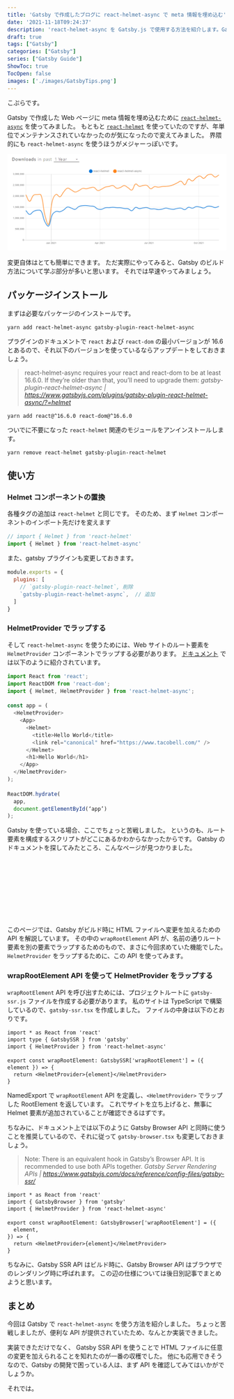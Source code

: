 ```yaml
---
title: 'Gatsby で作成したブログに react-helmet-async で meta 情報を埋め込む'
date: '2021-11-18T09:24:37'
description: 'react-helmet-async を Gatsby.js で使用する方法を紹介します。GatsbySSR API を使用することで、かんたんに実装することができました。'
draft: true
tags: ["Gatsby"]
categories: ["Gatsby"]
series: ["Gatsby Guide"]
ShowToc: true
TocOpen: false
images: ['./images/GatsbyTips.png']
---
```


こぷらです。

Gatsby で作成した Web ページに meta 情報を埋め込むために [`react-helmet-async`](https://github.com/staylor/react-helmet-async) を使ってみました。
もともと [`react-helmet`](https://github.com/nfl/react-helmet) を使っていたのですが、年単位でメンテナンスされていなかったのが気になったので変えてみました。
界隈的にも `react-helmet-async` を使うほうがメジャーっぽいです。

![react-helmet vs react-helmet-async](images/ReactHelmetTrend.png)

変更自体はとても簡単にできます。
ただ実際にやってみると、Gatsby のビルド方法について学ぶ部分が多いと思います。
それでは早速やってみましょう。

## パッケージインストール

まずは必要なパッケージのインストールです。

```shell
yarn add react-helmet-async gatsby-plugin-react-helmet-async
```

プラグインのドキュメントで `react` および `react-dom` の最小バージョンが 16.6 とあるので、それ以下のバージョンを使っているならアップデートをしておきましょう。

> react-helmet-async requires your react and react-dom to be at least 16.6.0. If they’re older than that, you’ll need to upgrade them:
> <cite>gatsby-plugin-react-helmet-async | <https://www.gatsbyjs.com/plugins/gatsby-plugin-react-helmet-async/?=helmet></cite>

```shell
yarn add react@^16.6.0 react-dom@^16.6.0
```

ついでに不要になった `react-helmet` 関連のモジュールをアンインストールします。

```shell
yarn remove react-helmet gatsby-plugin-react-helmet
```

## 使い方

### Helmet コンポーネントの置換

各種タグの追加は `react-helmet` と同じです。
そのため、まず `Helmet` コンポーネントのインポート先だけを変えます

```JavaScript
// import { Helmet } from 'react-helmet'
import { Helmet } from 'react-helmet-async'
```

また、gatsby プラグインも変更しておきます。

```JavaScript:title=gatsby-config.js
module.exports = {
  plugins: [
    // `gatsby-plugin-react-helmet`, 削除
    `gatsby-plugin-react-helmet-async`,  // 追加
  ]
}
```

### HelmetProvider でラップする

そして `react-helmet-async` を使うためには、Web サイトのルート要素を `HelmetProvider` コンポーネントでラップする必要があります。
[ドキュメント](https://github.com/staylor/react-helmet-async) では以下のように紹介されています。

```JavaScript
import React from 'react';
import ReactDOM from 'react-dom';
import { Helmet, HelmetProvider } from 'react-helmet-async';

const app = (
  <HelmetProvider>
    <App>
      <Helmet>
        <title>Hello World</title>
        <link rel="canonical" href="https://www.tacobell.com/" />
      </Helmet>
      <h1>Hello World</h1>
    </App>
  </HelmetProvider>
);

ReactDOM.hydrate(
  app,
  document.getElementById(‘app’)
);
```

Gatsby を使っている場合、ここでちょっと苦戦しました。
というのも、ルート要素を構成するスクリプトがどこにあるかわからなかったからです。
Gatsby のドキュメントを探してみたところ、こんなページが見つかりました。

<div class="iframely-embed"><div class="iframely-responsive" style="height: 140px; padding-bottom: 0;"><a href="https://www.gatsbyjs.com/docs/reference/config-files/gatsby-ssr/" data-iframely-url="//cdn.iframe.ly/WdmYm2q?card=small"></a></div></div><script async src="//cdn.iframe.ly/embed.js" charset="utf-8"></script>

このページでは、Gatsby がビルド時に HTML ファイルへ変更を加えるための API を解説しています。
その中の `wrapRootElement` API が、名前の通りルート要素を別の要素でラップするためのもので、まさに今回求めていた機能でした。
`HelmetProvider` をラップするために、この API を使ってみます。

### wrapRootElement API を使って HelmetProvider をラップする

`wrapRootElement` API を呼び出すためには、プロジェクトルートに `gatsby-ssr.js` ファイルを作成する必要があります。
私のサイトは TypeScript で構築しているので、`gatsby-ssr.tsx` を作成しました。
ファイルの中身は以下のとおりです。

```TypeScript:title=gatsby-ssr.tsx
import * as React from 'react'
import type { GatsbySSR } from 'gatsby'
import { HelmetProvider } from 'react-helmet-async'

export const wrapRootElement: GatsbySSR['wrapRootElement'] = ({ element }) => {
  return <HelmetProvider>{element}</HelmetProvider>
}
```

NamedExport で `wrapRootElement` API を定義し、`<HelmetProvider>` でラップした RootElement を返しています。
これでサイトを立ち上げると、無事に Helmet 要素が追加されていることが確認できるはずです。

ちなみに、ドキュメント上では以下のように Gatsby Browser API と同時に使うことを推奨しているので、それに従って `gatsby-browser.tsx` も変更しておきましょう。

> Note: There is an equivalent hook in Gatsby’s Browser API. It is recommended to use both APIs together.
> <cite> Gatsby Server Rendering APIs | <https://www.gatsbyjs.com/docs/reference/config-files/gatsby-ssr/></cite>

```TypeScript:title=gatsby-browser.tsx
import * as React from 'react'
import { GatsbyBrowser } from 'gatsby'
import { HelmetProvider } from 'react-helmet-async'

export const wrapRootElement: GatsbyBrowser['wrapRootElement'] = ({
  element,
}) => {
  return <HelmetProvider>{element}</HelmetProvider>
}
```

ちなみに、Gatsby SSR API はビルド時に、Gatsby Browser API はブラウザでのレンダリング時に呼ばれます。
この辺の仕様については後日別記事でまとめようと思います。

## まとめ

今回は Gatsby で `react-helmet-async` を使う方法を紹介しました。
ちょっと苦戦しましたが、便利な API が提供されていたため、なんとか実装できました。

実装できただけでなく、 Gatsby SSR API を使うことで HTML ファイルに任意の変更を加えられることを知れたのが一番の収穫でした。
他にも応用できそうなので、Gatsby の開発で困っている人は、まず API を確認してみてはいかがでしょうか。

それでは。
